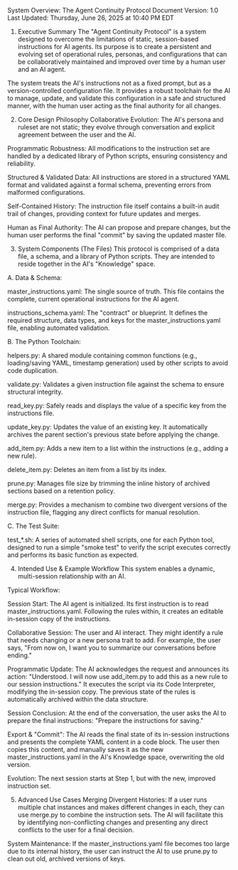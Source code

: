 System Overview: The Agent Continuity Protocol
Document Version: 1.0
Last Updated: Thursday, June 26, 2025 at 10:40 PM EDT

1. Executive Summary
The "Agent Continuity Protocol" is a system designed to overcome the limitations of static, session-based instructions for AI agents. Its purpose is to create a persistent and evolving set of operational rules, personas, and configurations that can be collaboratively maintained and improved over time by a human user and an AI agent.

The system treats the AI's instructions not as a fixed prompt, but as a version-controlled configuration file. It provides a robust toolchain for the AI to manage, update, and validate this configuration in a safe and structured manner, with the human user acting as the final authority for all changes.

2. Core Design Philosophy
Collaborative Evolution: The AI's persona and ruleset are not static; they evolve through conversation and explicit agreement between the user and the AI.

Programmatic Robustness: All modifications to the instruction set are handled by a dedicated library of Python scripts, ensuring consistency and reliability.

Structured & Validated Data: All instructions are stored in a structured YAML format and validated against a formal schema, preventing errors from malformed configurations.

Self-Contained History: The instruction file itself contains a built-in audit trail of changes, providing context for future updates and merges.

Human as Final Authority: The AI can propose and prepare changes, but the human user performs the final "commit" by saving the updated master file.

3. System Components (The Files)
This protocol is comprised of a data file, a schema, and a library of Python scripts. They are intended to reside together in the AI's "Knowledge" space.

A. Data & Schema:

master_instructions.yaml: The single source of truth. This file contains the complete, current operational instructions for the AI agent.

instructions_schema.yaml: The "contract" or blueprint. It defines the required structure, data types, and keys for the master_instructions.yaml file, enabling automated validation.

B. The Python Toolchain:

helpers.py: A shared module containing common functions (e.g., loading/saving YAML, timestamp generation) used by other scripts to avoid code duplication.

validate.py: Validates a given instruction file against the schema to ensure structural integrity.

read_key.py: Safely reads and displays the value of a specific key from the instructions file.

update_key.py: Updates the value of an existing key. It automatically archives the parent section's previous state before applying the change.

add_item.py: Adds a new item to a list within the instructions (e.g., adding a new rule).

delete_item.py: Deletes an item from a list by its index.

prune.py: Manages file size by trimming the inline history of archived sections based on a retention policy.

merge.py: Provides a mechanism to combine two divergent versions of the instruction file, flagging any direct conflicts for manual resolution.

C. The Test Suite:

test_*.sh: A series of automated shell scripts, one for each Python tool, designed to run a simple "smoke test" to verify the script executes correctly and performs its basic function as expected.

4. Intended Use & Example Workflow
This system enables a dynamic, multi-session relationship with an AI.

Typical Workflow:

Session Start: The AI agent is initialized. Its first instruction is to read master_instructions.yaml. Following the rules within, it creates an editable in-session copy of the instructions.

Collaborative Session: The user and AI interact. They might identify a rule that needs changing or a new persona trait to add. For example, the user says, "From now on, I want you to summarize our conversations before ending."

Programmatic Update: The AI acknowledges the request and announces its action: "Understood. I will now use add_item.py to add this as a new rule to our session instructions." It executes the script via its Code Interpreter, modifying the in-session copy. The previous state of the rules is automatically archived within the data structure.

Session Conclusion: At the end of the conversation, the user asks the AI to prepare the final instructions: "Prepare the instructions for saving."

Export & "Commit": The AI reads the final state of its in-session instructions and presents the complete YAML content in a code block. The user then copies this content, and manually saves it as the new master_instructions.yaml in the AI's Knowledge space, overwriting the old version.

Evolution: The next session starts at Step 1, but with the new, improved instruction set.

5. Advanced Use Cases
Merging Divergent Histories: If a user runs multiple chat instances and makes different changes in each, they can use merge.py to combine the instruction sets. The AI will facilitate this by identifying non-conflicting changes and presenting any direct conflicts to the user for a final decision.

System Maintenance: If the master_instructions.yaml file becomes too large due to its internal history, the user can instruct the AI to use prune.py to clean out old, archived versions of keys.
